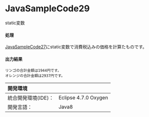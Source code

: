 # JavaSampleCode29
static変数

#### 処理
[JavaSampleCode27](https://github.com/xekid78/Java_SampleCode27)にstatic変数で消費税込みの価格を計算たものです。

#### 出力結果  
```
リンゴの合計金額は1944円です。
オレンジの合計金額は2937円です。
```
  
| 開発環境 |  |
|:-|:-|
| 統合開発環境(IDE)： | Eclipse 4.7.0 Oxygen |
| 開発言語： | Java8 |
